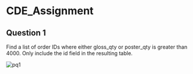 # CDE_Assignment

## Question 1
Find a list of order IDs where either gloss_qty or poster_qty is greater than 4000. Only include the id field in the resulting table.
 
 ![pq1](https://github.com/user-attachments/assets/211825e5-175a-4423-9a7f-cb5083e6ba66)
